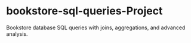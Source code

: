 # bookstore-sql-queries-Project
Bookstore database SQL queries with joins, aggregations, and advanced analysis.
